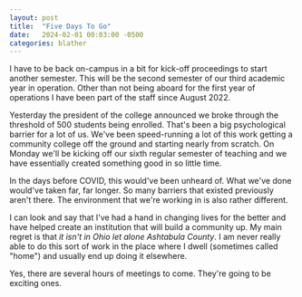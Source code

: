 ```yaml
---
layout: post
title:  "Five Days To Go"
date:   2024-02-01 00:03:00 -0500
categories: blather
---
```

I have to be back on-campus in a bit for kick-off proceedings to start another semester.  This will be the second semester of our third academic year in operation.  Other than not being aboard for the first year of operations I have been part of the staff since August 2022.

Yesterday the president of the college announced we broke through the threshold of 500 students being enrolled.  That's been a big psychological barrier for a lot of us.  We've been speed-running a lot of this work getting a community college off the ground and starting nearly from scratch.  On Monday we'll be kicking off our sixth regular semester of teaching and we have essentially created something good in so little time.

In the days before COVID, this would've been unheard of.  What we've done would've taken far, far longer.  So many barriers that existed previously aren't there.  The environment that we're working in is also rather different.

I can look and say that I've had a hand in changing lives for the better and have helped create an institution that will build a community up.  My main regret is that *it isn't in Ohio let alone Ashtabula County*.  I am never really able to do this sort of work in the place where I dwell (sometimes called "home") and usually end up doing it elsewhere.

Yes, there are several hours of meetings to come.  They're going to be exciting ones.
